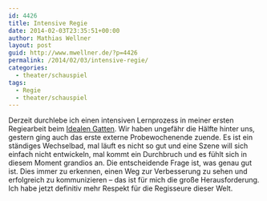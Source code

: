 ```yaml
---
id: 4426
title: Intensive Regie
date: 2014-02-03T23:35:51+00:00
author: Mathias Wellner
layout: post
guid: http://www.mwellner.de/?p=4426
permalink: /2014/02/03/intensive-regie/
categories:
  - theater/schauspiel
tags:
  - Regie
  - theater/schauspiel
---
```

Derzeit durchlebe ich einen intensiven Lernprozess in meiner ersten Regiearbeit beim [Idealen Gatten](http://dramateure.ch/wordpress/produktionen/ein-idealer-gatte/). Wir haben ungefähr die Hälfte hinter uns, gestern ging auch das erste externe Probewochenende zuende. Es ist ein ständiges Wechselbad, mal läuft es nicht so gut und eine Szene will sich einfach nicht entwickeln, mal kommt ein Durchbruch und es fühlt sich in diesem Moment grandios an. Die entscheidende Frage ist, was genau gut ist. Dies immer zu erkennen, einen Weg zur Verbesserung zu sehen und erfolgreich zu kommunizieren &#8211; das ist für mich die große Herausforderung. Ich habe jetzt definitiv mehr Respekt für die Regisseure dieser Welt.